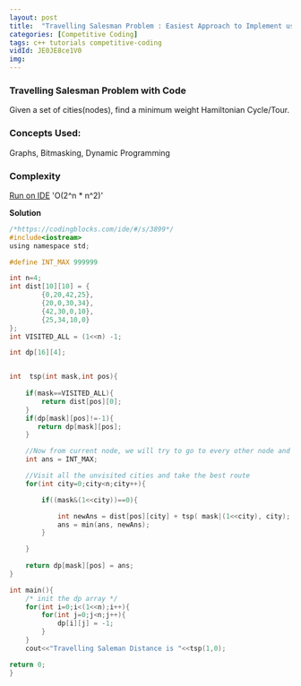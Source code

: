 ```yaml
---
layout: post
title:  "Travelling Salesman Problem : Easiest Approach to Implement using Dynamic Programming"
categories: [Competitive Coding]
tags: c++ tutorials competitive-coding
vidId: JE0JE8ce1V0
img: 
---
```


### Travelling Salesman Problem with Code
Given a set of cities(nodes), find a minimum weight Hamiltonian Cycle/Tour.


### **Concepts Used**:
Graphs, Bitmasking, Dynamic Programming

### **Complexity**
[Run on IDE](https://codingblocks.com/ide/#/s/3899)
'O(2^n * n^2)'


**Solution**

```c
/*https://codingblocks.com/ide/#/s/3899*/
#include<iostream>
using namespace std;

#define INT_MAX 999999

int n=4;
int dist[10][10] = {
        {0,20,42,25},
        {20,0,30,34},
        {42,30,0,10},
        {25,34,10,0}
};
int VISITED_ALL = (1<<n) -1;

int dp[16][4];


int  tsp(int mask,int pos){
	
	if(mask==VISITED_ALL){
		return dist[pos][0];
	}
	if(dp[mask][pos]!=-1){
	   return dp[mask][pos];
	}

	//Now from current node, we will try to go to every other node and take the min ans
	int ans = INT_MAX;

	//Visit all the unvisited cities and take the best route
	for(int city=0;city<n;city++){

		if((mask&(1<<city))==0){

			int newAns = dist[pos][city] + tsp( mask|(1<<city), city);
			ans = min(ans, newAns);
		}

	}
	
	return dp[mask][pos] = ans;
} 

int main(){
    /* init the dp array */
    for(int i=0;i<(1<<n);i++){
        for(int j=0;j<n;j++){
            dp[i][j] = -1;
        }
    }
	cout<<"Travelling Saleman Distance is "<<tsp(1,0);

return 0;
}

```
